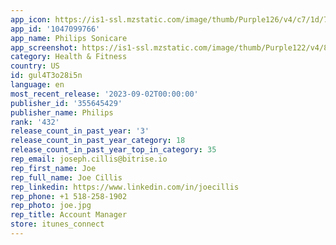 ```yaml
---
app_icon: https://is1-ssl.mzstatic.com/image/thumb/Purple126/v4/c7/1d/73/c71d7320-24f2-8d3e-e817-faa267ea4429/AppIcon-0-0-1x_U007emarketing-0-7-0-0-0-85-220.png/1024x1024bb.png
app_id: '1047099766'
app_name: Philips Sonicare
app_screenshot: https://is1-ssl.mzstatic.com/image/thumb/Purple122/v4/8a/2b/fc/8a2bfcb5-fd5b-3e75-85ff-5fba513023f8/ce8c0388-b860-43cb-b3fa-6246d97b6708_02_iPhone_6.5_XIAN_1242x2688_App_Connected_Experience_US_English_6705666.jpg/1242x2688bb.png
category: Health & Fitness
country: US
id: gul4T3o28i5n
language: en
most_recent_release: '2023-09-02T00:00:00'
publisher_id: '355645429'
publisher_name: Philips
rank: '432'
release_count_in_past_year: '3'
release_count_in_past_year_category: 18
release_count_in_past_year_top_in_category: 35
rep_email: joseph.cillis@bitrise.io
rep_first_name: Joe
rep_full_name: Joe Cillis
rep_linkedin: https://www.linkedin.com/in/joecillis
rep_phone: +1 518-258-1902
rep_photo: joe.jpg
rep_title: Account Manager
store: itunes_connect
---
```

